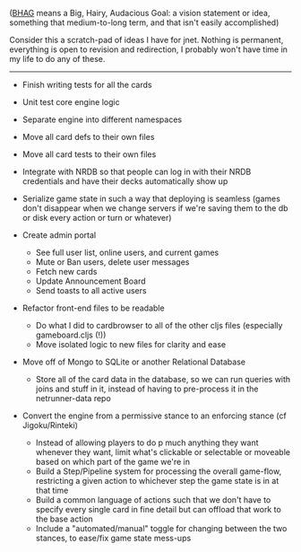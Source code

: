 ([BHAG](https://en.wikipedia.org/wiki/Big_Hairy_Audacious_Goal) means a Big, Hairy, Audacious Goal: a vision statement or idea, something that medium-to-long term, and that isn't easily accomplished)

Consider this a scratch-pad of ideas I have for jnet. Nothing is permanent, everything is open to revision and redirection, I probably won't have time in my life to do any of these. 

---

* Finish writing tests for all the cards
* Unit test core engine logic
* Separate engine into different namespaces
* Move all card defs to their own files
* Move all card tests to their own files
* Integrate with NRDB so that people can log in with their NRDB credentials and have their decks automatically show up

* Serialize game state in such a way that deploying is seamless (games don't disappear when we change servers if we're saving them to the db or disk every action or turn or whatever)

* Create admin portal
  * See full user list, online users, and current games
  * Mute or Ban users, delete user messages
  * Fetch new cards
  * Update Announcement Board
  * Send toasts to all active users

* Refactor front-end files to be readable
  * Do what I did to cardbrowser to all of the other cljs files (especially gameboard.cljs (!))
  * Move isolated logic to new files for clarity and ease

* Move off of Mongo to SQLite or another Relational Database
  * Store all of the card data in the database, so we can run queries with joins and stuff in it, instead of having to pre-process it in the netrunner-data repo

* Convert the engine from a permissive stance to an enforcing stance (cf Jigoku/Rinteki)
  * Instead of allowing players to do p much anything they want whenever they want, limit what's clickable or selectable or moveable based on which part of the game we're in
  * Build a Step/Pipeline system for processing the overall game-flow, restricting a given action to whichever step the game state is in at that time
  * Build a common language of actions such that we don't have to specify every single card in fine detail but can offload that work to the base action
  * Include a "automated/manual" toggle for changing between the two stances, to ease/fix game state mess-ups